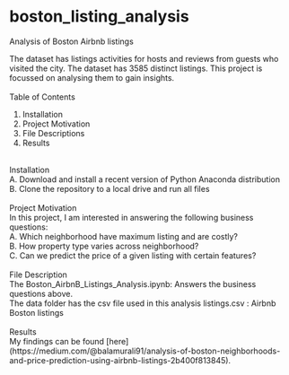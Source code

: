# boston_listing_analysis
Analysis of Boston Airbnb listings

The dataset has listings activities for hosts and reviews from guests who visited the city. The dataset has 3585 distinct listings. This project is focussed on analysing them to gain insights. 
<br><br>
Table of Contents
1.	Installation
2.	Project Motivation
3.	File Descriptions
4.	Results
<br>
Installation <br>
    A. Download and install a recent version of Python Anaconda distribution 
<br>
    B. Clone the repository to a local drive and run all files
<br>
<br>
Project Motivation <br>
In this project, I am interested in answering the following business questions: <br>
    A. Which neighborhood have maximum listing and are costly? <br>
    B. How property type varies across neighborhood? <br>
    C. Can we predict the price of a given listing with certain features? <br> <br>
File Description <br>
    The Boston_AirbnB_Listings_Analysis.ipynb: Answers the business questions above. <br>
    The data folder has the csv file used in this analysis listings.csv : Airbnb Boston listings <br><br>
Results <br>
    My findings can be found [here](https://medium.com/@balamurali91/analysis-of-boston-neighborhoods-and-price-prediction-using-airbnb-listings-2b400f813845).
